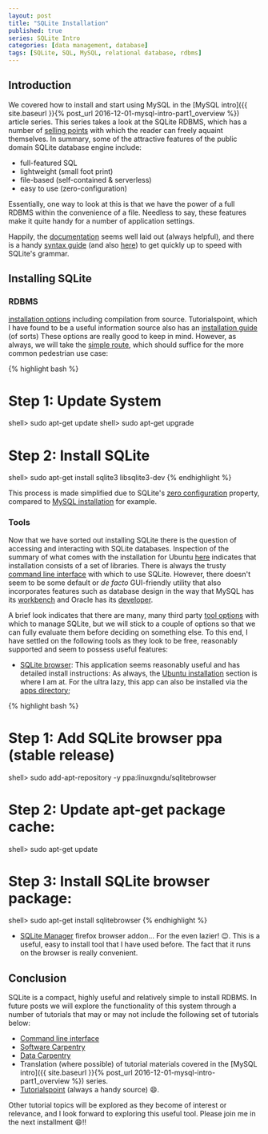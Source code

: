```yaml
---
layout: post
title: "SQLite Installation"
published: true
series: SQLite Intro
categories: [data management, database]
tags: [SQLite, SQL, MySQL, relational database, rdbms]
---
```


## Introduction

We covered how to install and start using MySQL in the [MySQL intro]({{ site.baseurl }}{% post_url 2016-12-01-mysql-intro-part1_overview %}) article series. This series takes a look at the SQLite RDBMS, which has a number of [selling points](http://sqlite.org/about.html) with which the reader can freely aquaint themselves. In summary, some of the attractive features of the public domain SQLite database engine include:

* full-featured SQL
* lightweight (small foot print)
* file-based (self-contained & serverless)
* easy to use (zero-configuration)

Essentially, one way to look at this is that we have the power of a full RDBMS within the convenience of a file. Needless to say, these features make it quite handy for a number of application settings. 

Happily, the [documentation](http://sqlite.org/docs.html) seems well laid out (always helpful), and there is a handy [syntax guide](http://sqlite.org/lang.html) (and also [here](https://www.tutorialspoint.com/sqlite/sqlite_syntax.htm)) to get quickly up to speed with SQLite's grammar.

## Installing SQLite

### RDBMS

[installation options](http://sqlite.org/download.html) including compilation from source. Tutorialspoint, which I have found to be a useful information source also has an [installation guide](http://www.tutorialspoint.com/sqlite/sqlite_installation.htm) (of sorts) These options are really good to keep in mind. However, as always, we will take the [simple route](https://askubuntu.com/a/340610), which should suffice for the more common pedestrian use case:

{% highlight bash %}
# Step 1: Update System
shell> sudo apt-get update
shell> sudo apt-get upgrade
# Step 2: Install SQLite
shell> sudo apt-get install sqlite3 libsqlite3-dev
{% endhighlight %}

This process is made simplified due to SQLite's [zero configuration](http://sqlite.org/zeroconf.html) property, compared to [MySQL installation](https://drbulu.github.io/blog/mysql-intro-part2-setup/#setup-guide) for example.

### Tools

Now that we have sorted out installing SQLite there is the question of accessing and interacting with SQLite databases. Inspection of the summary of what comes with the installation for Ubuntu [here](https://packages.ubuntu.com/trusty/sqlite3) indicates that installation consists of a set of libraries. There is always the trusty [command line interface](https://sqlite.org/cli.html) with which to use SQLite. However, there doesn't seem to be some default or <i>de facto</i> GUI-friendly utility that also incorporates features such as database design in the way that MySQL has its [workbench](https://www.mysql.com/products/workbench/) and Oracle has its [developer](http://www.oracle.com/technetwork/developer-tools/sql-developer/overview/index.html).

A brief look indicates that there are many, many third party [tool options](http://www.sqlite.org/cvstrac/wiki?p=SqliteTools) with which to manage SQLite, but we will stick to a couple of options so that we can fully evaluate them before deciding on something else. To this end, I have settled on the following tools as they look to be free, reasonably supported and seem to possess useful features:

* [SQLite browser](http://sqlitebrowser.org/): This application seems reasonably useful and has detailed install instructions: As always, the [Ubuntu installation](http://sqlitebrowser.org/#ubuntu) section is where I am at. For the ultra lazy, this app can also be installed via the [apps directory](https://apps.ubuntu.com/cat/applications/sqlitebrowser/);

{% highlight bash %}
# Step 1: Add SQLite browser ppa (stable release)
shell> sudo add-apt-repository -y ppa:linuxgndu/sqlitebrowser
# Step 2: Update apt-get package cache:
shell> sudo apt-get update
# Step 3: Install SQLite browser package:
shell> sudo apt-get install sqlitebrowser
{% endhighlight %}

* [SQLite Manager](https://addons.mozilla.org/en-US/firefox/addon/sqlite-manager/) firefox browser addon... For the even lazier! :wink:. This is a useful, easy to install tool that I have used before. The fact that it runs on the browser is really convenient.

## Conclusion

SQLite is a compact, highly useful and relatively simple to install RDBMS. In future posts we will explore the functionality of this system through a number of tutorials that may or may not include the following set of tutorials below:

* [Command line interface](https://sqlite.org/cli.html)
* [Software Carpentry](http://swcarpentry.github.io/sql-novice-survey/)
* [Data Carpentry](http://www.datacarpentry.org/sql-ecology-lesson/)
* Translation (where possible) of tutorial materials covered in the [MySQL intro]({{ site.baseurl }}{% post_url 2016-12-01-mysql-intro-part1_overview %}) series.
* [Tutorialspoint](https://www.tutorialspoint.com/sqlite/index.htm) (always a handy source) :smile:.

Other tutorial topics will be explored as they become of interest or relevance, and I look forward to exploring this useful tool. Please join me in the next installment :smile:!!